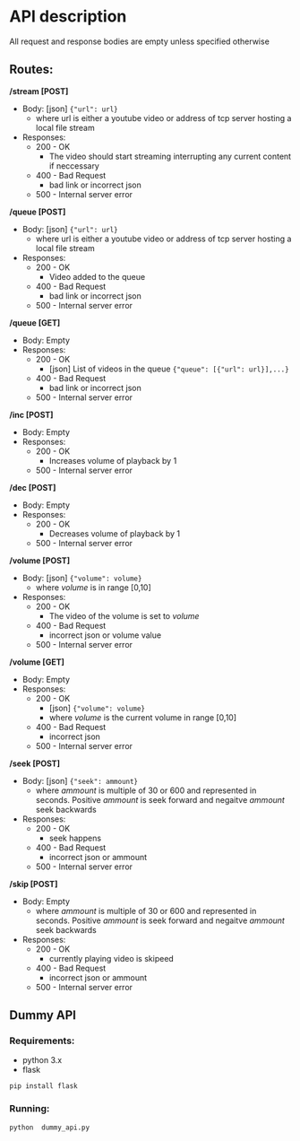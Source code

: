 # API description

All request and response bodies are empty unless specified otherwise

## Routes:

**/stream [POST]**
* Body: [json] `{"url": url}`
  * where url is either a youtube video or address of tcp server hosting a local file stream
* Responses:
  * 200 - OK
    * The video should start streaming interrupting any current content if neccessary
  * 400 - Bad Request
    * bad link or incorrect json
  * 500 - Internal server error


**/queue [POST]**
* Body: [json] `{"url": url}`
  * where url is either a youtube video or address of tcp server hosting a local file stream
* Responses:
  * 200 - OK
    * Video added to the queue
  * 400 - Bad Request
    * bad link or incorrect json
  * 500 - Internal server error


**/queue [GET]**
* Body: Empty
* Responses:
  * 200 - OK
    * [json] List of videos in the queue `{"queue": [{"url": url}],...}`
  * 400 - Bad Request
    * bad link or incorrect json
  * 500 - Internal server error

**/inc [POST]**
* Body: Empty
* Responses:
  * 200 - OK
    * Increases volume of playback by 1
  * 500 - Internal server error

**/dec [POST]**
* Body: Empty
* Responses:
  * 200 - OK
    * Decreases volume of playback by 1
  * 500 - Internal server error

**/volume [POST]**
* Body: [json] `{"volume": volume}`
  * where *volume* is in range [0,10]
* Responses:
  * 200 - OK
    * The video of the volume is set to *volume*
  * 400 - Bad Request
    * incorrect json or volume value
  * 500 - Internal server error


**/volume [GET]**
* Body: Empty
* Responses:
  * 200 - OK
    * [json] `{"volume": volume}`
    * where *volume* is the current volume in range [0,10] 
  * 400 - Bad Request
    * incorrect json
  * 500 - Internal server error

**/seek [POST]**
* Body: [json] `{"seek": ammount}`
  * where *ammount* is multiple of 30 or 600 and represented in seconds. Positive *ammount* is seek forward and negaitve *ammount* seek backwards
* Responses:
  * 200 - OK
    * seek happens
  * 400 - Bad Request
    * incorrect json or ammount
  * 500 - Internal server error


**/skip [POST]**
* Body: Empty
  * where *ammount* is multiple of 30 or 600 and represented in seconds. Positive *ammount* is seek forward and negaitve *ammount* seek backwards
* Responses:
  * 200 - OK
    * currently playing video is skipeed
  * 400 - Bad Request
    * incorrect json or ammount
  * 500 - Internal server error


## Dummy API

### Requirements:
* python 3.x
* flask


```
pip install flask
```

### Running:
```
python  dummy_api.py
```